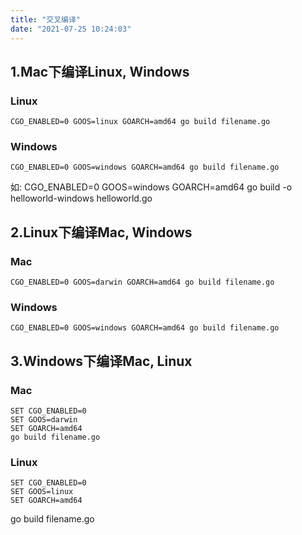 ```yaml
---
title: "交叉编译"
date: "2021-07-25 10:24:03"
---
```


## 1.Mac下编译Linux, Windows
### Linux
```shell
CGO_ENABLED=0 GOOS=linux GOARCH=amd64 go build filename.go
```
 
### Windows
```shell
CGO_ENABLED=0 GOOS=windows GOARCH=amd64 go build filename.go
```
如: CGO_ENABLED=0 GOOS=windows GOARCH=amd64 go build -o helloworld-windows helloworld.go

## 2.Linux下编译Mac, Windows
### Mac
```shell
CGO_ENABLED=0 GOOS=darwin GOARCH=amd64 go build filename.go
```

### Windows
```shell
CGO_ENABLED=0 GOOS=windows GOARCH=amd64 go build filename.go
```

## 3.Windows下编译Mac, Linux

### Mac
```shell
SET CGO_ENABLED=0
SET GOOS=darwin
SET GOARCH=amd64
go build filename.go
```
 
### Linux
```shell
SET CGO_ENABLED=0
SET GOOS=linux
SET GOARCH=amd64
```
go build filename.go